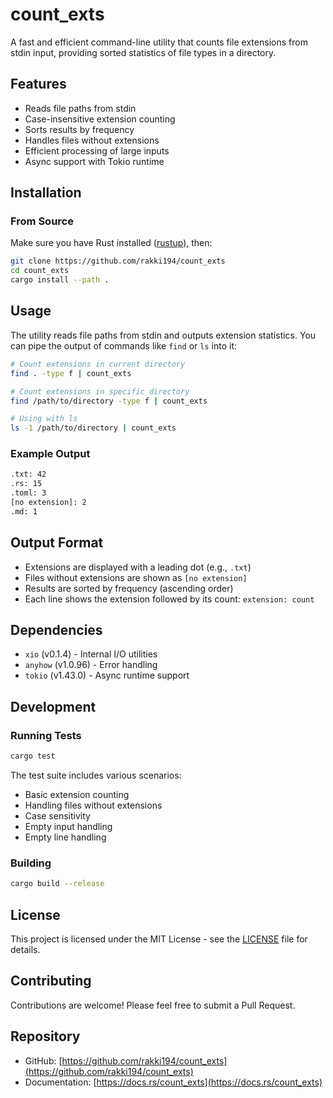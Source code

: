 # count_exts

A fast and efficient command-line utility that counts file extensions from stdin input, providing sorted statistics of file types in a directory.

## Features

- Reads file paths from stdin
- Case-insensitive extension counting
- Sorts results by frequency
- Handles files without extensions
- Efficient processing of large inputs
- Async support with Tokio runtime

## Installation

### From Source

Make sure you have Rust installed ([rustup](https://rustup.rs/)), then:

```bash
git clone https://github.com/rakki194/count_exts
cd count_exts
cargo install --path .
```

## Usage

The utility reads file paths from stdin and outputs extension statistics. You can pipe the output of commands like `find` or `ls` into it:

```bash
# Count extensions in current directory
find . -type f | count_exts

# Count extensions in specific directory
find /path/to/directory -type f | count_exts

# Using with ls
ls -1 /path/to/directory | count_exts
```

### Example Output

```bash
.txt: 42
.rs: 15
.toml: 3
[no extension]: 2
.md: 1
```

## Output Format

- Extensions are displayed with a leading dot (e.g., `.txt`)
- Files without extensions are shown as `[no extension]`
- Results are sorted by frequency (ascending order)
- Each line shows the extension followed by its count: `extension: count`

## Dependencies

- `xio` (v0.1.4) - Internal I/O utilities
- `anyhow` (v1.0.96) - Error handling
- `tokio` (v1.43.0) - Async runtime support

## Development

### Running Tests

```bash
cargo test
```

The test suite includes various scenarios:

- Basic extension counting
- Handling files without extensions
- Case sensitivity
- Empty input handling
- Empty line handling

### Building

```bash
cargo build --release
```

## License

This project is licensed under the MIT License - see the [LICENSE](LICENSE) file for details.

## Contributing

Contributions are welcome! Please feel free to submit a Pull Request.

## Repository

- GitHub: [https://github.com/rakki194/count_exts](https://github.com/rakki194/count_exts)
- Documentation: [https://docs.rs/count_exts](https://docs.rs/count_exts)

